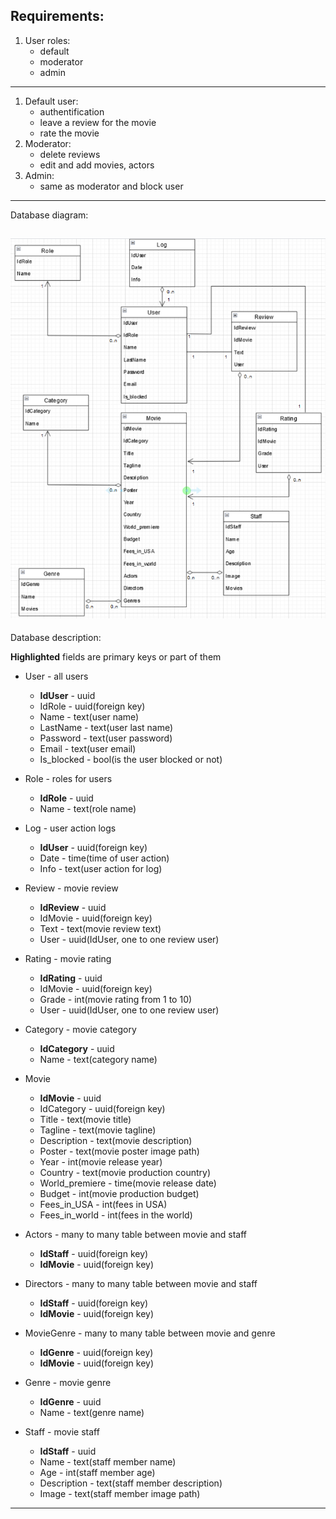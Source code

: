 ## Requirements:
1. User roles:
   - default
   - moderator
   - admin
---
1. Default user:
   - authentification
   - leave a review for the movie
   - rate the movie
2. Moderator:
   - delete reviews
   - edit and add movies, actors
3. Admin:
   - same as moderator and block user
---
Database diagram:

![alt text](Pictures/diagram.png)
---
Database description:

**Highlighted** fields are primary keys or part of them

- User - all users
   - **IdUser** - uuid
   - IdRole - uuid(foreign key)
   - Name - text(user name)
   - LastName - text(user last name)
   - Password - text(user password)
   - Email - text(user email)
   - Is_blocked - bool(is the user blocked or not)

- Role - roles for users
   - **IdRole** - uuid
   - Name - text(role name)
- Log - user action logs
   - **IdUser** - uuid(foreign key)
   - Date - time(time of user action)
   - Info - text(user action for log)

- Review - movie review
   - **IdReview** - uuid
   - IdMovie - uuid(foreign key)
   - Text - text(movie review text)
   - User - uuid(IdUser, one to one review user)

- Rating - movie rating
   - **IdRating** - uuid
   - IdMovie - uuid(foreign key)
   - Grade - int(movie rating from 1 to 10)
   - User - uuid(IdUser, one to one review user)

- Category - movie category
   - **IdCategory** - uuid
   - Name - text(category name)

- Movie
   - **IdMovie** - uuid
   - IdCategory - uuid(foreign key)
   - Title - text(movie title)
   - Tagline - text(movie tagline)
   - Description - text(movie description)
   - Poster - text(movie poster image path)
   - Year - int(movie release year)
   - Country - text(movie production country)
   - World_premiere - time(movie release date)
   - Budget - int(movie production budget)
   - Fees_in_USA - int(fees in USA)
   - Fees_in_world - int(fees in the world)

- Actors - many to many table between movie and staff
   - **IdStaff** - uuid(foreign key)
   - **IdMovie** - uuid(foreign key)

- Directors - many to many table between movie and staff
   - **IdStaff** - uuid(foreign key)
   - **IdMovie** - uuid(foreign key)

- MovieGenre - many to many table between movie and genre
   - **IdGenre** - uuid(foreign key)
   - **IdMovie** - uuid(foreign key)

- Genre - movie genre
   - **IdGenre** - uuid
   - Name - text(genre name)

- Staff - movie staff
   - **IdStaff** - uuid
   - Name - text(staff member name)
   - Age - int(staff member age)
   - Description - text(staff member description)
   - Image - text(staff member image path)
---
